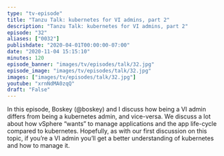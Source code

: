 ```yaml
---
type: "tv-episode"
title: "Tanzu Talk: kubernetes for VI admins, part 2"
description: "Tanzu Talk: kubernetes for VI admins, part 2"
episode: "32"
aliases: ["0032"]
publishdate: "2020-04-01T00:00:00-07:00"
date: "2020-11-04 15:15:10"
minutes: 120
episode_banner: "images/tv/episodes/talk/32.jpg"
episode_image: "images/tv/episodes/talk/32.jpg"
images: ["images/tv/episodes/talk/32.jpg"]
youtube: "xrnNdMA0zqQ"
draft: "False"
---
```


In this episode, Boskey  (@boskey) and I discuss how being a VI admin differs from being a kubernetes admin, and vice-versa. We discuss a lot about how vSphere “wants” to manage applications and the app life-cycle compared to kubernetes. Hopefully, as with our first discussion on this topic,  if you’re a VI admin you’ll get a better understanding of kubernetes and how to manage it.